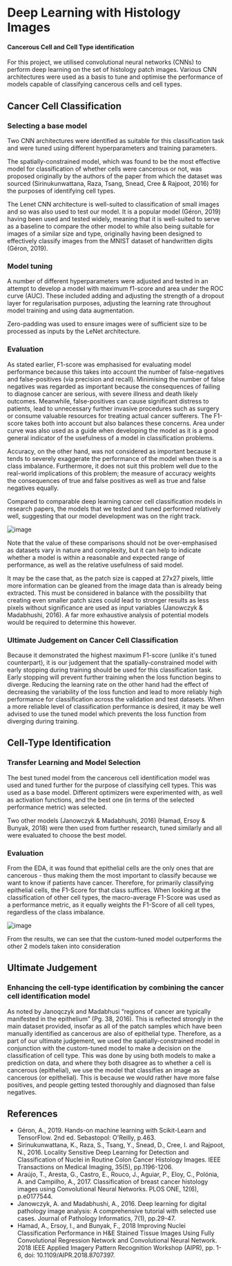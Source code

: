 # Deep Learning with Histology Images
#### Cancerous Cell and Cell Type identification
For this project, we utilised convolutional neural networks (CNNs) to perform deep learning on the set of histology patch images. Various CNN architectures were used as a basis to tune and optimise the performance of models capable of classifying cancerous cells and cell types.

## Cancer Cell Classification
### Selecting a base model
Two CNN architectures were identified as suitable for this classification task and were tuned using different hyperparameters and training parameters.

The spatially-constrained model, which was found to be the most effective model for classification of whether cells were cancerous or not, was proposed originally by the authors of the paper from which the dataset was sourced (Sirinukunwattana, Raza, Tsang, Snead, Cree & Rajpoot, 2016) for the purposes of identifying cell types.

The Lenet CNN architecture is well-suited to classification of small images and so was also used to test our model. It is a popular model (Géron, 2019) having been used and tested widely, meaning that it is well-suited to serve as a baseline to compare the other model to while also being suitable for images of a similar size and type, originally having been designed to effectively classify images from the MNIST dataset of handwritten digits (Géron, 2019).

### Model tuning
A number of different hyperparameters were adjusted and tested in an attempt to develop a model with maximum f1-score and area under the ROC curve (AUC). These included adding and adjusting the strength of a dropout layer for regularisation purposes, adjusting the learning rate throughout model training and using data augmentation.

Zero-padding was used to ensure images were of sufficient size to be processed as inputs by the LeNet architecture.

### Evaluation
As stated earlier, F1-score was emphasised for evaluating model performance because this takes into account the number of false-negatives and false-positives (via precision and recall). Minimising the number of false negatives was regarded as important because the consequences of failing to diagnose cancer are serious, with severe illness and death likely outcomes. Meanwhile, false-positives can cause significant distress to patients, lead to unnecessary further invasive procedures such as surgery or consume valuable resources for treating actual cancer sufferers. The F1-score takes both into account but also balances these concerns. Area under curve was also used as a guide when developing the model as it is a good general indicator of the usefulness of a model in classification problems.

Accuracy, on the other hand, was not considered as important because it tends to severely exaggerate the performance of the model when there is a class imbalance. Furthermore, it does not suit this problem well due to the real-world implications of this problem; the measure of accuracy weights the consequences of true and false positives as well as true and false negatives equally.


Compared to comparable deep learning cancer cell classification models in research papers, the models that we tested and tuned performed relatively well, suggesting that our model development was on the right track. 

![image](https://user-images.githubusercontent.com/49609432/153747795-7e37e395-1ac0-4ef0-91ed-d9543de7b9f0.png)

Note that the value of these comparisons should not be over-emphasised as datasets vary in nature and complexity, but it can help to indicate whether a model is within a reasonable and expected range of performance, as well as the relative usefulness of said model.

It may be the case that, as the patch size is capped at 27x27 pixels, little more information can be gleaned from the image data than is already being extracted. This must be considered in balance with the possibility that creating even smaller patch sizes could lead to stronger results as less pixels without significance are used as input variables (Janowczyk & Madabhushi, 2016). A far more exhaustive analysis of potential models would be required to determine this however.


### Ultimate Judgement on Cancer Cell Classification
Because it demonstrated the highest maximum F1-score (unlike it's tuned counterpart), it is our judgement that the spatially-constrained model with early stopping during training should be used for this classification task. Early stopping will prevent further training when the loss function begins to diverge. Reducing the learning rate on the other hand had the effect of decreasing the variability of the loss function and lead to more reliably high performance for classification across the validation and test datasets. When a more reliable level of classification performance is desired, it may be well advised to use the tuned model which prevents the loss function from diverging during training.

## Cell-Type Identification
### Transfer Learning and Model Selection
The best tuned model from the cancerous cell identification model was used and tuned further for the purpose of classifying cell types. This was used as a base model. Different optimizers were experimented with, as well as activation functions, and the best one (in terms of the selected performance metric) was selected. 

Two other models (Janowczyk & Madabhushi, 2016) (Hamad, Ersoy & Bunyak, 2018) were then used from further research, tuned similarly and all were evaluated to choose the best model. 

### Evaluation
From the EDA, it was found that epithelial cells are the only ones that are cancerous - thus making them the most important to classify because we want to know if patients have cancer. Therefore, for primarily classifying epithelial cells, the F1-Score for that class suffices. 
When looking at the classification of other cell types, the macro-average F1-Score was used as a performance metric, as it equally weights the F1-Score of all cell types, regardless of the class imbalance. 

![image](https://user-images.githubusercontent.com/49609432/153747827-b59469c7-2a55-4e98-8328-7349cff3a5e0.png)

From the results, we can see that the custom-tuned model outperforms the other 2 models taken into consideration

## Ultimate Judgement
### Enhancing the cell-type identification by combining the cancer cell identification model
As noted by Janoqczyk and Madabhusi “regions of cancer are typically manifested in the epithelium” (Pg. 38, 2016). This is reflected strongly in the main dataset provided, insofar as all of the patch samples which have been manually identified as cancerous are also of epithelial type. Therefore, as a part of our ultimate judgement, we used the spatially-constrained model in conjunction with the custom-tuned model to make a decision on the classification of cell type. This was done by using both models to make a prediction on data, and where they both disagree as to whether a cell is cancerous (epithelial), we use the model that classifies an image as cancerous (or epithelial). This is because we would rather have more false positives, and people getting tested thoroughly and diagnosed than false negatives. 

## References
 - Géron, A., 2019. Hands-on machine learning with Scikit-Learn and TensorFlow. 2nd ed. Sebastopol: O'Reilly, p.463.
 - Sirinukunwattana, K., Raza, S., Tsang, Y., Snead, D., Cree, I. and Rajpoot, N., 2016. Locality Sensitive Deep Learning for Detection and Classification of Nuclei in Routine Colon Cancer Histology Images. IEEE Transactions on Medical Imaging, 35(5), pp.1196-1206.
 - Araújo, T., Aresta, G., Castro, E., Rouco, J., Aguiar, P., Eloy, C., Polónia, A. and Campilho, A., 2017. Classification of breast cancer histology images using Convolutional Neural Networks. PLOS ONE, 12(6), p.e0177544.
 - Janowczyk, A. and Madabhushi, A., 2016. Deep learning for digital pathology image analysis: A comprehensive tutorial with selected use cases. Journal of Pathology Informatics, 7(1), pp.29-47.
 - Hamad, A., Ersoy, I., and Bunyak, F., 2018 Improving Nuclei Classification Performance in H&E Stained Tissue Images Using Fully Convolutional Regression Network and Convolutional Neural Network. 2018 IEEE Applied Imagery Pattern Recognition Workshop (AIPR), pp. 1-6, doi: 10.1109/AIPR.2018.8707397.

